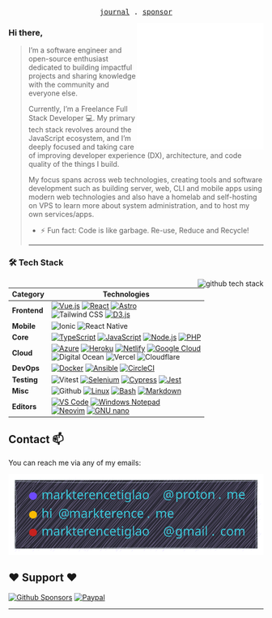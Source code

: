 <p align="center">
  <samp>
<!--     <a href="URL">me</a> . -->
    <a href="https://notes.markterence.me">journal</a> . 
<!--     <a href="URL">projects</a> . 
    <a href="URL/talks">talks</a> .
    <a href="URL">podcasts</a> .
    <a href="URL">compform</a> .
    <a href="URL">mastodon</a> .
    <a href="URL">tweets</a> .
    <a href="URL">discord</a> .
    <a href="URL">instagram</a> .-->
    <a href="https://github.com/sponsors/markterence">sponsor</a> 
  </samp>
</p>

<!--<details>
   <summary><b>↕️ Expand for more!</b></summary>
  
   <br> -->
   
<p> 
  <a href="https://github.com/markterence"><img align="right" width="250" height="250" src="images/250x250_transparent.png" alt=""></a>

### Hi there,
<blockquote>


I’m a software engineer and open-source enthusiast dedicated to building impactful projects and sharing knowledge with the community and everyone else.

Currently, I’m a Freelance Full Stack Developer 💻. My primary tech stack revolves around the JavaScript ecosystem, and I’m deeply focused and taking care of improving developer experience (DX), architecture, and code quality of the things I build. 

My focus spans across web technologies, creating tools and software development such as building server, web, CLI and mobile apps using modern web technologies and also have a homelab and self-hosting on VPS to learn more about system administration, and to host my own services/apps. 

<!--
**markterence/markterence** is a ✨ _special_ ✨ repository because its `README.md` (this file) appears on your GitHub profile.

Here are some ideas to get you started:

- 🔭 I’m currently working on ...
- 🌱 I’m currently learning ...
- 👯 I’m looking to collaborate on ...
- 🤔 I’m looking for help with ...
- 💬 Ask me about ...
- 📫 How to reach me: ...
- 😄 Pronouns: ...
- ⚡ Fun fact: ...

<img src="https://starecat.com/content/wp-content/uploads/spend-10-minutes-doing-the-task-manually-vs-spend-10-hours-writing-code-to-automate-it-drake.jpg" width="144" />
-->

- ⚡ Fun fact: Code is like garbage. Re-use, Reduce and Recycle!

----

 </blockquote>
  
 </p>

 ### 🛠️ Tech Stack

<img align="right" src="https://github-readme-stats.vercel.app/api/top-langs/?username=markterence&layout=compact&theme=radical" alt="github tech stack">
<p>

<!--
[![Svelte](https://img.shields.io/static/v1?label=&message=Svelte&color=FF3E00&logo=svelte&logoColor=FFFFFF)](https://svelte.dev/) 
 [![Dart](https://img.shields.io/static/v1?label=&message=Dart&color=0175C2&logo=dart&logoColor=FFFFFF)](https://dart.dev/) 
 [![Python](https://img.shields.io/static/v1?label=&message=Python&color=3C78A9&logo=python&logoColor=FFFFFF)](https://www.python.org/)
 <br>[![Java](https://img.shields.io/static/v1?label=&message=Java&color=007396&logo=java&logoColor=FFFFFF)](https://www.java.com/) [![PHP](https://img.shields.io/static/v1?label=&message=PHP&color=777BB4&logo=php&logoColor=FFFFFF)](https://www.php.net/) 
 [![Rust](https://img.shields.io/static/v1?label=&message=Rust&color=000000&logo=rust&logoColor=FFFFFF)](https://www.rust-lang.org/) [![Go](https://img.shields.io/static/v1?label=&message=Go&color=00ADD8&logo=go&logoColor=FFFFFF)](https://go.dev/) 
 
 **Mobile** | [![Flutter](https://img.shields.io/static/v1?label=&message=Flutter&color=02569B&logo=flutter&logoColor=FFFFFF)](https://flutter.dev/) 
 [![Android](https://img.shields.io/static/v1?label=&message=Android&color=3DDC84&logo=android&logoColor=FFFFFF)](https://developer.android.com/) 
 [![Kotlin](https://img.shields.io/static/v1?label=&message=Kotlin&color=7F52FF&logo=kotlin&logoColor=FFFFFF)](https://kotlinlang.org/) 
 [![Swift](https://img.shields.io/static/v1?label=&message=Swift&color=F05138&logo=swift&logoColor=FFFFFF)](https://www.swift.org/)


-->
| **Category** | **Technologies** |
| - | - |
**Frontend** | [![Vue.js](https://img.shields.io/static/v1?label=&message=Vue.js&color=4FC08D&logo=vuedotjs&logoColor=FFFFFF)](https://vuejs.org/) [![React](https://img.shields.io/static/v1?label=&message=React&color=61DAFB&logo=react&logoColor=FFFFFF)](https://reactjs.org/) [![Astro](https://img.shields.io/static/v1?label=&message=Astro&color=a545f0&logo=astro&logoColor=FFFFFF)](https://astro.build/)<br>![Tailwind CSS](https://img.shields.io/badge/Tailwind%20CSS-06B6D4?logo=tailwindcss&logoColor=white) [![D3.js](https://img.shields.io/static/v1?label=&message=D3.js&color=F9A03C&logo=d3dotjs&logoColor=FFFFFF)](https://d3js.org/)
 **Mobile** | ![Ionic](https://img.shields.io/badge/Ionic-3880FF?logo=ionic&logoColor=white) ![React Native](https://img.shields.io/badge/React%20Native-61DAFB?logo=react&logoColor=white)
**Core** | [![TypeScript](https://img.shields.io/static/v1?label=&message=TypeScript&color=3178C6&logo=typescript&logoColor=FFFFFF)](https://www.typescriptlang.org/) [![JavaScript](https://img.shields.io/static/v1?label=&message=JavaScript&color=F7DF1E&logo=javascript&logoColor=FFFFFF)](https://www.javascript.com/) [![Node.js](https://img.shields.io/static/v1?label=&message=Node.js&color=339933&logo=nodedotjs&logoColor=FFFFFF)](https://nodejs.org/) [![PHP](https://img.shields.io/static/v1?label=&message=PHP&color=777BB4&logo=php&logoColor=FFFFFF)](https://www.php.net/) 
**Cloud** | [![Azure](https://img.shields.io/static/v1?label=&message=Azure&color=0078D4&logo=microsoftazure&logoColor=FFFFFF)](https://azure.microsoft.com/) [![Heroku](https://img.shields.io/static/v1?label=&message=Heroku&color=430098&logo=heroku&logoColor=FFFFFF)](https://heroku.com/) [![Netlify](https://img.shields.io/static/v1?label=&message=Netlify&color=00C7B7&logo=netlify&logoColor=FFFFFF)](https://netlify.com/) [![Google Cloud](https://img.shields.io/static/v1?label=&message=GCP&color=4285F4&logo=googlecloud&logoColor=FFFFFF)](https://cloud.google.com/)<br>![Digital Ocean](https://img.shields.io/badge/Digital_Ocean-0080FF?logo=digitalocean&logoColor=white) ![Vercel](https://img.shields.io/badge/Vercel-000000?logo=vercel&logoColor=white) ![Cloudflare](https://img.shields.io/badge/Cloudflare-F38020?logo=cloudflare&logoColor=white)
**DevOps** | [![Docker](https://img.shields.io/static/v1?label=&message=Docker&color=2496ED&logo=docker&logoColor=FFFFFF)](https://docker.com/) [![Ansible](https://img.shields.io/static/v1?label=&message=Ansible&color=EE0000&logo=ansible&logoColor=FFFFFF)](https://www.ansible.com/) [![CircleCI](https://img.shields.io/static/v1?label=&message=CircleCI&color=343434&logo=circleci&logoColor=FFFFFF)](https://circleci.com/)
**Testing** | ![Vitest](https://img.shields.io/badge/Vitest-6E9F18?logo=vitest&logoColor=white) [![Selenium](https://img.shields.io/static/v1?label=&message=Selenium&color=43B02A&logo=selenium&logoColor=FFFFFF)](https://www.selenium.dev/) [![Cypress](https://img.shields.io/static/v1?label=&message=Cypress&color=17202C&logo=cypress&logoColor=FFFFFF)](https://www.cypress.io/) [![Jest](https://img.shields.io/static/v1?label=&message=Jest&color=C21325&logo=jest&logoColor=FFFFFF)](https://jestjs.io/)
**Misc** | ![Github](https://img.shields.io/badge/Github-181717?logo=github&logoColor=white) [![Linux](https://img.shields.io/static/v1?label=&message=Linux&color=FCC624&logo=linux&logoColor=FFFFFF)](https://www.linux.org/) [![Bash](https://img.shields.io/static/v1?label=&message=Bash&color=4EAA25&logo=gnubash&logoColor=FFFFFF)](https://www.gnu.org/software/bash/) [![Markdown](https://img.shields.io/static/v1?label=&message=Markdown&color=000000&logo=markdown&logoColor=FFFFFF)](https://en.wikipedia.org/wiki/Markdown)
**Editors** | [![VS Code](https://img.shields.io/static/v1?label=&message=VS%20Code&color=9013FE&logo=visualstudiocode&logoColor=FFFFFF)](https://code.visualstudio.com/) [![Windows Notepad](https://img.shields.io/static/v1?label=&message=Windows%20Notepad&color=60CDFF&logo=visualstudiocode&logoColor=FFFFFF)](https://apps.microsoft.com/detail/9msmlrh6lzf3?hl=en-us&gl=US) </br>[![Neovim](https://img.shields.io/static/v1?label=&message=Neovim&color=57A143&logo=neovim&logoColor=FFFFFF)](https://neovim.io/) [![GNU nano](https://img.shields.io/static/v1?label=&message=GNU%20nano&color=4E9A06&logo=gnubash&logoColor=FFFFFF)](https://www.nano-editor.org/)




</p>




## Contact 📫

You can reach me via any of my emails:

<!-- - markterencetiglao[at]proton[dot]me
- hi[at]markterence[dot]me -->

<!-- ![example](./images/contact_raw.svg?) -->
![markterencetiglao[at]proton[dot]me / hi[at]markterence[dot]me](./images/contact-render.svg)
<!--![markterencetiglao[at]proton[dot]me / hi[at]markterence[dot]me](./images/contact.svg)-->

<!-- <img src="./images/contact.svg" alt="markterencetiglao[at]proton[dot]me / hi[at]markterence[dot]me" /> -->

## ❤️ Support ❤️

<a href="https://github.com/sponsors/markterence" target="_blank"><img src="https://img.shields.io/badge/Github%20Sponsor-484848?style=flat&logo=githubsponsors" alt="Github Sponsors" style="height: 28px !important"></a>
<a href="https://www.paypal.com/paypalme/MarkTerenceTiglao" target="_blank"><img src="https://img.shields.io/badge/-Paypal-002991?logo=Paypal" alt="Paypal" style="height: 28px !important"></a>


<!--<a href="https://www.buymeacoffee.com/markterence" target="_blank"><img src="https://cdn.buymeacoffee.com/buttons/v2/default-green.png" alt="Buy Me A Coffee" style="height: 48px !important" ></a>-->

<!---#### Awesome Things

> Just dumping things here, will add more and organize the list soon

- [SimpleLogin] https://simplelogin.io/
 --> 

----
